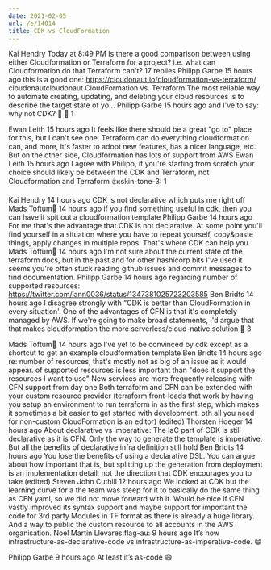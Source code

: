 ```yaml
---
date: 2021-02-05
url: /e/14014
title: CDK vs CloudFormation
---
```


Kai Hendry Today at 8:49 PM
Is there a good comparison between using either Cloudformation or Terraform for a project? i.e. what can Cloudformation do that Terraform can't?
17 replies
Philipp Garbe  15 hours ago
this is a good one: https://cloudonaut.io/cloudformation-vs-terraform/
cloudonautcloudonaut
CloudFormation vs. Terraform
The most reliable way to automate creating, updating, and deleting your cloud resources is to describe the target state of yo...
Philipp Garbe  15 hours ago
and I've to say: why not CDK? :slightly_smiling_face:
:100:
1

Ewan Leith  15 hours ago
It feels like there should be a great "go to" place for this, but I can't see one. Terraform can do everything cloudformation can, and more, it's faster to adopt new features, has a nicer language, etc. But on the other side, Cloudformation has lots of support from AWS
Ewan Leith  15 hours ago
I agree with Philipp, if you're starting from scratch your choice should likely be between the CDK and Terraform, not Cloudformation and Terraform
:+1::skin-tone-3:
1

Kai Hendry  14 hours ago
CDK is not declarative which puts me right off
Mads Toftum:speech_balloon:  14 hours ago
if you find something useful in cdk, then you can have it spit out a cloudformation template
Philipp Garbe  14 hours ago
For me that's the advantage that CDK is not declarative. At some point you'll find yourself in a situation where you have to repeat yourself, copy&paste things, apply changes in multiple repos. That's where CDK can help you.
Mads Toftum:speech_balloon:  14 hours ago
I'm not sure about the current state of the terraform docs, but in the past and for other hashicorp bits I've used it seems you're often stuck reading github issues and commit messages to find documentation.
Philipp Garbe  14 hours ago
regarding number of supported resources: https://twitter.com/iann0036/status/1347381025723203585
Ben Bridts  14 hours ago
I disagree strongly with "CDK is better than CloudFormation in every situation'. One of the advantages of CFN is that it's completely managed by AWS. If we're going to make broad statements, I'd argue that that makes cloudformation the more serverless/cloud-native solution
:100:
3

Mads Toftum:speech_balloon:  14 hours ago
I've yet to be convinced by cdk except as a shortcut to get an example cloudformation template
Ben Bridts  14 hours ago
re: number of resources, that's mostly not as big of an issue as it would appear.
of supported resources is less important than "does it support the resources I want to use"
New services are more frequently releasing with CFN support from day one
Both terraform and CFN can be extended with your custom resource provider (terraform front-loads that work by having you setup an environment to run terraform in as the first step; which makes it sometimes a bit easier to get started with development. oth all you need for non-custom CloudFormation is an editor)
(edited)
Thorsten Hoeger  14 hours ago
About declarative vs imperative: The IaC part of CDK is still declarative as it is CFN. Only the way to generate the template is imperative. But all the benefits of declarative infra definition still hold
Ben Bridts  14 hours ago
You lose the benefits of using a declarative DSL. You can argue about how important that is, but splitting up the generation from deployment is an implementation detail, not the direction that CDK encourages you to take (edited) 
Steven John Cuthill  12 hours ago
We looked at CDK but the learning curve for a the team was steep for it to basically do the same thing as CFN yaml, so we did not move forward with it. Would be nice if CFN vastly improved its syntax support and maybe support for important the code for 3rd party Modules in TF format as there is already a huge library. And a way to public the custom resource to all accounts in the AWS organisation.
Noel Martin Llevares:flag-au:  9 hours ago
It’s now infrastructure-as-declarative-code vs infrastructure-as-imperative-code. :smile:


Philipp Garbe  9 hours ago
At least it’s as-code :smile:
